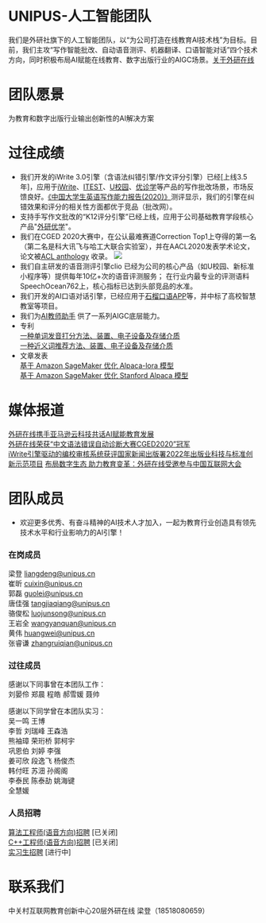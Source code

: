 
# UNIPUS-人工智能团队
   我们是外研社旗下的人工智能团队，以“为公司打造在线教育AI技术栈”为目标。目前，我们主攻“写作智能批改、自动语音测评、机器翻译、口语智能对话”四个技术方向，同时积极布局AI赋能在线教育、数字出版行业的AIGC场景。[关于外研在线](https://book.yunzhan365.com/jivf/fpgo/mobile/index.html)

# 团队愿景
   为教育和数字出版行业输出创新性的AI解决方案
       
# 过往成绩 
-   我们开发的iWrite 3.0引擎（含语法纠错引擎/作文评分引擎）已经[上线3.5年]，应用于[iWrite](http://iwrite.unipus.cn/)、[ITEST](https://itestcloud.unipus.cn/)、[U校园](https://u.unipus.cn/index.html/)、[优诊学](https://unilearn.fltrp.com/)等产品的写作批改场景，市场反馈良好。[《中国大学生英语写作能力报告(2020)》](https://www.sohu.com/a/409383457_507486)测评显示，我们的引擎在纠错效果和评分的相关性方面都优于竞品（批改网）。  
-   支持手写作文批改的“K12评分引擎”已经上线，应用于公司基础教育学段核心产品"[外研优学](http://ai.fltrp.com/tingshuo-service/)"。 
-   我们在CGED 2020大赛中，在公认最难赛道Correction Top1上夺得的第一名（第二名是科大讯飞与哈工大联合实验室），并在AACL2020发表学术论文，论文被[ACL anthology](https://www.aclweb.org/anthology/2020.nlptea-1.8/) 收录。
![](https://unipus-ai.github.io/CGED_correction_top1.jpg)
-   我们自主研发的语音测评引擎clio 已经为公司的核心产品（如U校园、新标准小程序等）提供每年10亿+次的语音评测服务； 在行业内最专业的评测语料SpeechOcean762上，核心指标已达到头部竞品的水准。
-   我们开发的AI口语对话引擎，已经应用于[石榴口语APP](https://aioral.unipus.cn/)等，并中标了高校智慧教室等项目。
-   我们为[AI教师助手](https://aigc.unipus.cn/) 供了一系列AIGC底层能力。
-   专利   
    [一种单词发音打分方法、装置、电子设备及存储介质](https://www.qcc.com/zhuanliDetail/8142b88d3c1d743f9d1cf945a0165039.html)   
    [一种近义词推荐方法、装置、电子设备及存储介质](https://www.qcc.com/zhuanliDetail/9e1285c892b0b3a32faa557b00dba2fc.html)   
-   文章发表     
  [基于 Amazon SageMaker 优化 Alpaca-lora 模型](https://aws.amazon.com/cn/blogs/china/optimizing-the-alpaca-lora-model-based-on-amazon-sagemaker/)   
  [基于 Amazon SageMaker 优化 Stanford Alpaca 模型](https://aws.amazon.com/cn/blogs/china/optimizing-the-stanford-alpaca-model-based-on-amazon-sagemaker/)      

# 媒体报道
[外研在线携手亚马逊云科技共话AI赋能教育发展](https://www.sohu.com/a/458688918_100292708)  
[外研在线荣获“中文语法错误自动诊断大赛CGED2020”冠军](https://www.fltrp.com/c/2020-12-07/499693.shtml)  
[iWrite引擎驱动的编校审核系统获评国家新闻出版署2022年出版业科技与标准创新示范项目](https://mp.weixin.qq.com/s/apyrKAzE3040nzcoQzafag)
[布局数字生态 助力教育变革：外研在线受邀参与中国互联网大会](https://fltrp.com/c/2023-07-19/519840.shtml)

# 团队成员  
-   欢迎更多优秀、有奋斗精神的AI技术人才加入，一起为教育行业创造具有领先技术水平和行业影响力的AI引擎！  
         
###  在岗成员
梁登    liangdeng@unipus.cn   
崔昕   cuixin@unipus.cn   
郭磊   guolei@unipus.cn   
唐佳强   tangjiaqiang@unipus.cn    
骆俊松    luojunsong@unipus.cn     
王岩全    wangyanquan@unipus.cn      
黄伟    huangwei@unipus.cn     
张睿谦   zhangruiqian@unipus.cn    

###  过往成员
感谢以下同事曾在本团队工作：   
刘晏伶  郑晨   程皓   郝雪媛  聂帅
 
感谢以下同学曾在本团队实习：    
吴一鸣    王博         
李哲      刘瑞峰    王森浩  
熊袖璋   荣珩桥    郭柯宇  
巩恩伯   刘婷      李强     
姜可欣   段逸飞    杨俊杰    
韩付旺   苏沺     孙阁阁  
李泰民     陈泰劼   姚海键     
全慧媛    

### 人员招聘
[算法工程师(语音方向)招聘](https://www.lagou.com/jobs/8028971.html)  [已关闭]     
[C++工程师(语音方向)招聘](https://www.lagou.com/jobs/8028985.html)   [已关闭]   
[实习生招聘](https://www.nowcoder.com/jobs/detail/62012?jobId=62012&channel=npJobTab)     [进行中]  

# 联系我们
中关村互联网教育创新中心20层外研在线    梁登（18518080659）  


